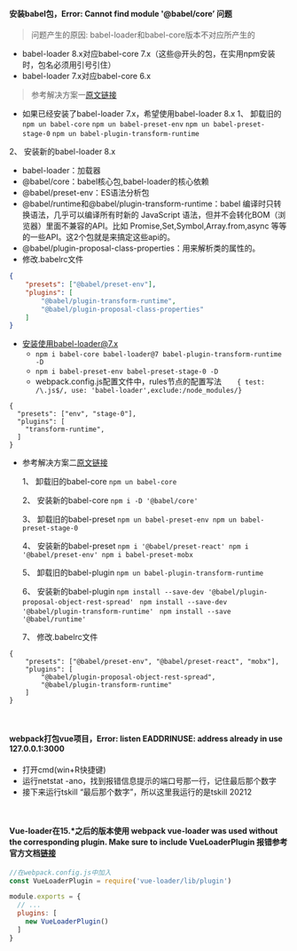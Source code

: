 #### 安装babel包，Error: Cannot find module '@babel/core’  问题

> 问题产生的原因: babel-loader和babel-core版本不对应所产生的

- babel-loader 8.x对应babel-core 7.x（这些@开头的包，在实用npm安装时，包名必须用引号引住）
- babel-loader 7.x对应babel-core 6.x

> 参考解决方案一[原文链接](https://www.cnblogs.com/QianDingwei/p/10800795.html)

- 如果已经安装了babel-loader 7.x，希望使用babel-loader 8.x
1、 卸载旧的
`npm un babel-core`
`npm un babel-preset-env`
`npm un babel-preset-stage-0`
`npm un babel-plugin-transform-runtime`

2、 安装新的babel-loader 8.x
- babel-loader：加载器
- @babel/core：babel核心包,babel-loader的核心依赖
- @babel/preset-env：ES语法分析包
- @babel/runtime和@babel/plugin-transform-runtime：babel 编译时只转换语法，几乎可以编译所有时新的 JavaScript 语法，但并不会转化BOM（浏览器）里面不兼容的API。比如 Promise,Set,Symbol,Array.from,async 等等的一些API。这2个包就是来搞定这些api的。
- @babel/plugin-proposal-class-properties：用来解析类的属性的。
- 修改.babelrc文件

```json
{
    "presets": ["@babel/preset-env"],
    "plugins": [
        "@babel/plugin-transform-runtime",
        "@babel/plugin-proposal-class-properties"
    ]
}
```

- 安装使用babel-loader@7.x
  + `npm i babel-core babel-loader@7 babel-plugin-transform-runtime -D`
  + `npm i babel-preset-env babel-preset-stage-0 -D`
  + webpack.config.js配置文件中，rules节点的配置写法　　`{ test: /\.js$/, use: 'babel-loader',exclude:/node_modules/}`

```
{
  "presets": ["env", "stage-0"],
  "plugins": [
    "transform-runtime",
  ]
}
```

- 参考解决方案二[原文链接](https://www.jianshu.com/p/74cb6203c39f)

  1、 卸载旧的babel-core 
  `npm un babel-core`

  2、 安装新的babel-core 
  `npm i -D '@babel/core'`

  3、 卸载旧的babel-preset 
  `npm un babel-preset-env npm un babel-preset-stage-0`

  4、 安装新的babel-preset 
  `npm i '@babel/preset-react' npm i '@babel/preset-env' npm i babel-preset-mobx`

  5、 卸载旧的babel-plugin 
  `npm un babel-plugin-transform-runtime`

  6、 安装新的babel-plugin 
  `npm install --save-dev '@babel/plugin-proposal-object-rest-spread' `
  `npm install --save-dev '@babel/plugin-transform-runtime' `
  `npm install --save '@babel/runtime'`

  7、 修改.babelrc文件

```
{
    "presets": ["@babel/preset-env", "@babel/preset-react", "mobx"],
    "plugins": [
        "@babel/plugin-proposal-object-rest-spread",
        "@babel/plugin-transform-runtime"
    ]
}
```
</br>

#### webpack打包vue项目，Error: listen EADDRINUSE: address already in use 127.0.0.1:3000
- 打开cmd(win+R快捷键)
- 运行netstat -ano，找到报错信息提示的端口号那一行，记住最后那个数字
- 接下来运行tskill “最后那个数字”，所以这里我运行的是tskill 20212

</br>


#### Vue-loader在15.*之后的版本使用 webpack vue-loader was used without the corresponding plugin. Make sure to include VueLoaderPlugin  报错参考官方文档[链接]("https://vue-loader.vuejs.org/migrating.html#a-plugin-is-now-required")
```js
//在webpack.config.js中加入
const VueLoaderPlugin = require('vue-loader/lib/plugin')

module.exports = {
  // ...
  plugins: [
    new VueLoaderPlugin()
  ]
}
```

